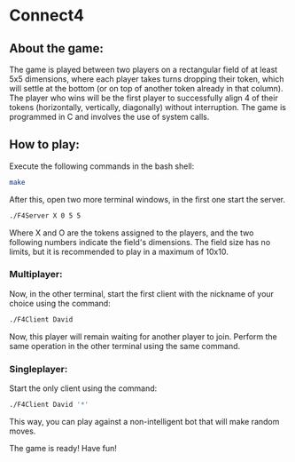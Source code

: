 # Connect4

## About the game: 
The game is played between two players on a rectangular field of at least 5x5 dimensions, where each player takes turns dropping their token, which will settle at the bottom (or on top of another token already in that column). The player who wins will be the first player to successfully align 4 of their tokens (horizontally, vertically, diagonally) without interruption. The game is programmed in C and involves the use of system calls.

## How to play: 
Execute the following commands in the bash shell:

```bash
make 
```
After this, open two more terminal windows, in the first one start the server.
```bash
./F4Server X 0 5 5 
```
Where X and O are the tokens assigned to the players, and the two following numbers indicate the field's dimensions. The field size has no limits, but it is recommended to play in a maximum of 10x10.

### Multiplayer:
Now, in the other terminal, start the first client with the nickname of your choice using the command:
```bash
./F4Client David
```
Now, this player will remain waiting for another player to join. Perform the same operation in the other terminal using the same command.

### Singleplayer:
Start the only client using the command:

```bash
./F4Client David '*'
```
This way, you can play against a non-intelligent bot that will make random moves.

The game is ready! Have fun!
